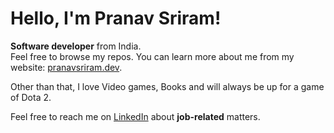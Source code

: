 <!-- Hello there! Feel free to make this your own but kindly don't use my data. Attributions are welcomed & appreciated --> 

# Hello, I'm Pranav Sriram!

**Software developer** from India.</br>
Feel free to browse my repos. You can learn more about me from my website: [pranavsriram.dev](https://pranavsriram.dev/).

Other than that, I love Video games, Books and will always be up for a game of Dota 2.

Feel free to reach me on [LinkedIn](https://www.linkedin.com/in/pranavsriram/) about **job-related** matters.

